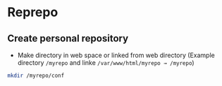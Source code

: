 # Reprepo
## Create personal repository

 - Make directory in web space or linked from web directory (Example directory `/myrepo` and linke `/var/www/html/myrepo → /myrepo`)

```bash
mkdir /myrepo/conf
```



